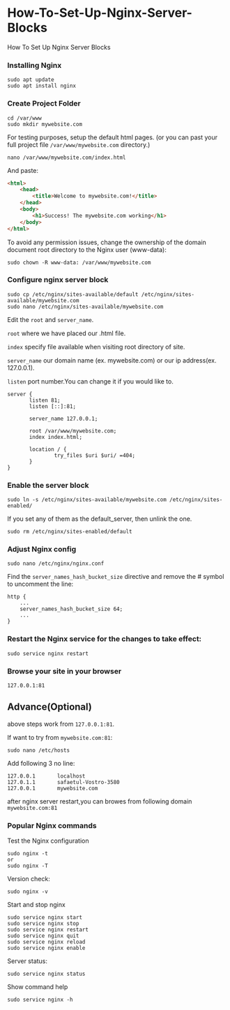# How-To-Set-Up-Nginx-Server-Blocks
How To Set Up Nginx Server Blocks

###  Installing Nginx
```
sudo apt update
sudo apt install nginx
```
### Create Project Folder
```
cd /var/www
sudo mkdir mywebsite.com
```
For testing purposes, setup the default html pages. (or you can past your full project file `/var/www/mywebsite.com` directory.)
```
nano /var/www/mywebsite.com/index.html
```
And paste: 
```html
<html>
    <head>
        <title>Welcome to mywebsite.com!</title>
    </head>
    <body>
        <h1>Success! The mywebsite.com working</h1>
    </body>
</html>
```
To avoid any permission issues, change the ownership of the domain document root directory to the Nginx user (www-data):
```
sudo chown -R www-data: /var/www/mywebsite.com
```
### Configure nginx server block
```
sudo cp /etc/nginx/sites-available/default /etc/nginx/sites-available/mywebsite.com
sudo nano /etc/nginx/sites-available/mywebsite.com
```
Edit the `root` and `server_name`.


```root```  where we have placed our .html file.

```index```  specify file available when visiting root directory of site.

```server_name```  our domain name (ex. mywebsite.com) or our ip address(ex. 127.0.0.1).

```listen```  port number.You can change it if you would like to.


```
server {
       listen 81;
       listen [::]:81;

       server_name 127.0.0.1;

       root /var/www/mywebsite.com;
       index index.html;

       location / {
               try_files $uri $uri/ =404;
       }
}
```
###  Enable the server block
```
sudo ln -s /etc/nginx/sites-available/mywebsite.com /etc/nginx/sites-enabled/
```
If you set any of them as the default_server, then unlink the one.
```
sudo rm /etc/nginx/sites-enabled/default
```
### Adjust Nginx config
```
sudo nano /etc/nginx/nginx.conf
```
Find the ```server_names_hash_bucket_size``` directive and remove the # symbol to uncomment the line:
```
http {
    ...
    server_names_hash_bucket_size 64;
    ...
}
```

### Restart the Nginx service for the changes to take effect:
```
sudo service nginx restart
```
### Browse your site in your browser
```
127.0.0.1:81
```
##  Advance(Optional)
above steps work from ```127.0.0.1:81```.

If want to try from ```mywebsite.com:81```:
```
sudo nano /etc/hosts
```
Add following 3 no line:
```
127.0.0.1       localhost
127.0.1.1       safaetul-Vostro-3580
127.0.0.1       mywebsite.com

```
after nginx server restart,you can browes from following domain ```mywebsite.com:81```
### Popular Nginx commands
Test the Nginx configuration
```
sudo nginx -t
or
sudo nginx -T
```
Version check:
```
sudo nginx -v
```
Start and stop nginx
```
sudo service nginx start
sudo service nginx stop
sudo service nginx restart
sudo service nginx quit
sudo service nginx reload
sudo service nginx enable
```
Server status:
```
sudo service nginx status
```
Show command help
```
sudo service nginx -h
```
